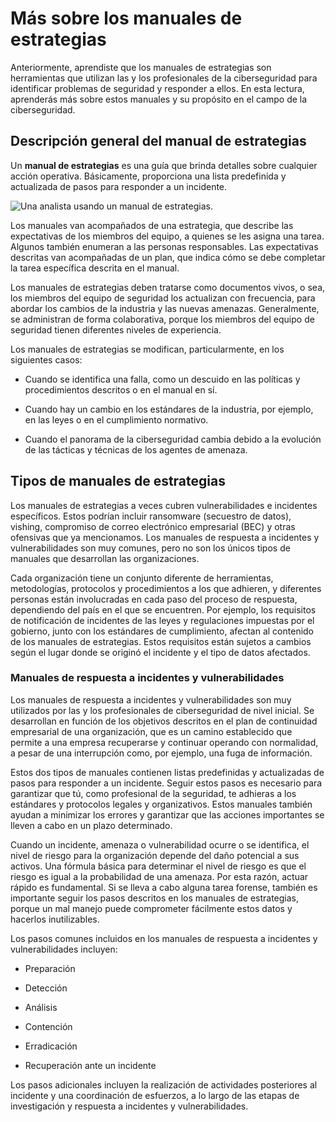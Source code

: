 # Más sobre los manuales de estrategias

Anteriormente, aprendiste que los manuales de estrategias son herramientas que utilizan las y los profesionales de la ciberseguridad para identificar problemas de seguridad y responder a ellos. En esta lectura, aprenderás más sobre estos manuales y su propósito en el campo de la ciberseguridad.

## Descripción general del manual de estrategias

Un **manual de estrategias** es una guía que brinda detalles sobre cualquier acción operativa. Básicamente, proporciona una lista predefinida y actualizada de pasos para responder a un incidente.

![Una analista usando un manual de estrategias.](https://d3c33hcgiwev3.cloudfront.net/imageAssetProxy.v1/vNSI3CqdRICM8ERmKFK_Cg_0b39554bc3da48599d91872396634ef1_XcpNBPDV1vV_8s4DkP67Rc1A38LV4pBVY9LCb1fsmg85b-0OX4pyPJy-4t-H2_VvtZNW68VSGohgaDDMbjYL21vmQEGkwlNz5vMQXaOvUDfHANbdRES4RYYD7JCmqb_qKxA8p5Ml4Jwf_jDI38TUiw?expiry=1699488000000&hmac=SYBUcOuE9sAXSO_Jazwt4h03tnRZwqHaFTNNSu1ntRo)

Los manuales van acompañados de una estrategia, que describe las expectativas de los miembros del equipo, a quienes se les asigna una tarea. Algunos también enumeran a las personas responsables. Las expectativas descritas van acompañadas de un plan, que indica cómo se debe completar la tarea específica descrita en el manual.

Los manuales de estrategias deben tratarse como documentos vivos, o sea, los miembros del equipo de seguridad los actualizan con frecuencia, para abordar los cambios de la industria y las nuevas amenazas. Generalmente, se administran de forma colaborativa, porque los miembros del equipo de seguridad tienen diferentes niveles de experiencia.

Los manuales de estrategias se modifican, particularmente, en los siguientes casos:

- Cuando se identifica una falla, como un descuido en las políticas y procedimientos descritos o en el manual en sí. 
    
- Cuando hay un cambio en los estándares de la industria, por ejemplo, en las leyes o en el cumplimiento normativo.
    
- Cuando el panorama de la ciberseguridad cambia debido a la evolución de las tácticas y técnicas de los agentes de amenaza.
    

## Tipos de manuales de estrategias

Los manuales de estrategias a veces cubren vulnerabilidades e incidentes específicos. Estos podrían incluir ransomware (secuestro de datos), vishing, compromiso de correo electrónico empresarial (BEC) y otras ofensivas que ya mencionamos. Los manuales de respuesta a incidentes y vulnerabilidades son muy comunes, pero no son los únicos tipos de manuales que desarrollan las organizaciones. 

Cada organización tiene un conjunto diferente de herramientas, metodologías, protocolos y procedimientos a los que adhieren, y diferentes personas están involucradas en cada paso del proceso de respuesta, dependiendo del país en el que se encuentren. Por ejemplo, los requisitos de notificación de incidentes de las leyes y regulaciones impuestas por el gobierno, junto con los estándares de cumplimiento, afectan al contenido de los manuales de estrategias. Estos requisitos están sujetos a cambios según el lugar donde se originó el incidente y el tipo de datos afectados.

### **Manuales de respuesta a incidentes y vulnerabilidades**

Los manuales de respuesta a incidentes y vulnerabilidades son muy utilizados por las y los profesionales de ciberseguridad de nivel inicial. Se desarrollan en función de los objetivos descritos en el plan de continuidad empresarial de una organización, que es un camino establecido que permite a una empresa recuperarse y continuar operando con normalidad, a pesar de una interrupción como, por ejemplo, una fuga de información.

Estos dos tipos de manuales contienen listas predefinidas y actualizadas de pasos para responder a un incidente. Seguir estos pasos es necesario para garantizar que tú, como profesional de la seguridad, te adhieras a los estándares y protocolos legales y organizativos. Estos manuales también ayudan a minimizar los errores y garantizar que las acciones importantes se lleven a cabo en un plazo determinado.

Cuando un incidente, amenaza o vulnerabilidad ocurre o se identifica, el nivel de riesgo para la organización depende del daño potencial a sus activos. Una fórmula básica para determinar el nivel de riesgo es que el riesgo es igual a la probabilidad de una amenaza. Por esta razón, actuar rápido es fundamental. Si se lleva a cabo alguna tarea forense, también es importante seguir los pasos descritos en los manuales de estrategias, porque un mal manejo puede comprometer fácilmente estos datos y hacerlos inutilizables. 

Los pasos comunes incluidos en los manuales de respuesta a incidentes y vulnerabilidades incluyen: 

- Preparación
    
- Detección
    
- Análisis
    
- Contención
    
- Erradicación 
    
- Recuperación ante un incidente 
    

Los pasos adicionales incluyen la realización de actividades posteriores al incidente y una coordinación de esfuerzos, a lo largo de las etapas de investigación y respuesta a incidentes y vulnerabilidades.
